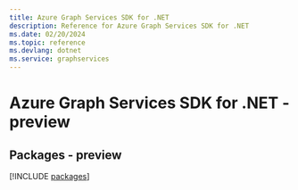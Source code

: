 ```yaml
---
title: Azure Graph Services SDK for .NET
description: Reference for Azure Graph Services SDK for .NET
ms.date: 02/20/2024
ms.topic: reference
ms.devlang: dotnet
ms.service: graphservices
---
```

# Azure Graph Services SDK for .NET - preview
## Packages - preview
[!INCLUDE [packages](graph-services-index.md)]